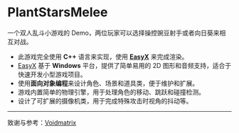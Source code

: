 # PlantStarsMelee
一个双人乱斗小游戏的 Demo，两位玩家可以选择操控豌豆射手或者向日葵来相互对战。
- 此游戏完全使用 <b>C++</b> 语言来实现，使用 <b>[EasyX](https://easyx.cn/)</b> 来完成渲染。
- [EasyX](https://easyx.cn/) 基于 <b>Windows</b> 平台，提供了简单易用的 2D 图形和音频支持，适合于快速开发小型游戏项目。
- 使用<b>面向对象编程</b>来设计角色、场景和道具类，便于维护和扩展。
- 游戏内置简单的物理引擎，用于处理角色的移动、跳跃和碰撞检测。
- 设计了可扩展的摄像机类，用于完成特殊攻击时视角的抖动等。

---
致谢与参考：[Voidmatrix](https://github.com/VoidmatrixHeathcliff)
